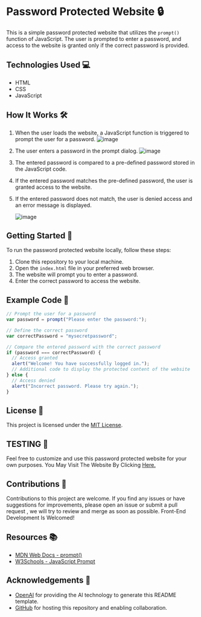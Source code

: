 # Password Protected Website 🔒

This is a simple password protected website that utilizes the `prompt()` function of JavaScript. The user is prompted to enter a password, and access to the website is granted only if the correct password is provided.

## Technologies Used 💻

- HTML
- CSS
- JavaScript

## How It Works 🛠️

1. When the user loads the website, a JavaScript function is triggered to prompt the user for a password.
![image](https://github.com/Jr-Einstein/Password-Protected-Website/assets/79279299/6e8e8673-1a45-4301-a121-dff3f7d94422)

2. The user enters a password in the prompt dialog.
![image](https://github.com/Jr-Einstein/Password-Protected-Website/assets/79279299/fff6b9d3-fc5a-42bf-ac95-2fbbda5fdeed)

3. The entered password is compared to a pre-defined password stored in the JavaScript code.
4. If the entered password matches the pre-defined password, the user is granted access to the website.
5. If the entered password does not match, the user is denied access and an error message is displayed.

   ![image](https://github.com/Jr-Einstein/Password-Protected-Website/assets/79279299/12aa9447-0e62-4725-aed3-49ff058aa60d)


## Getting Started 🚀

To run the password protected website locally, follow these steps:

1. Clone this repository to your local machine.
2. Open the `index.html` file in your preferred web browser.
3. The website will prompt you to enter a password.
4. Enter the correct password to access the website.

## Example Code 📝

```javascript
// Prompt the user for a password
var password = prompt("Please enter the password:");

// Define the correct password
var correctPassword = "mysecretpassword";

// Compare the entered password with the correct password
if (password === correctPassword) {
  // Access granted
  alert("Welcome! You have successfully logged in.");
  // Additional code to display the protected content of the website
} else {
  // Access denied
  alert("Incorrect password. Please try again.");
}
```

## License 📄

This project is licensed under the [MIT License](LICENSE).

## TESTING 🧪
Feel free to customize and use this password protected website for your own purposes.
You May Visit The Website By Clicking [Here.](https://jr-einstein.github.io/Password-Protected-Website/)

## Contributions 🙌

Contributions to this project are welcome. If you find any issues or have suggestions for improvements, please open an issue or submit a pull request , we will try to review and merge as soon as possible.
Front-End Development Is Welcomed!

## Resources 📚

- [MDN Web Docs - prompt()](https://developer.mozilla.org/en-US/docs/Web/API/Window/prompt)
- [W3Schools - JavaScript Prompt](https://www.w3schools.com/jsref/met_win_prompt.asp)

## Acknowledgements 🌟

- [OpenAI](https://openai.com/) for providing the AI technology to generate this README template.
- [GitHub](https://github.com/) for hosting this repository and enabling collaboration.
